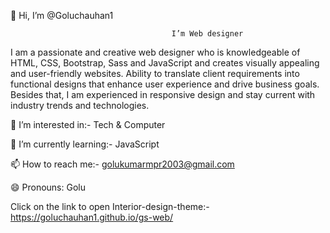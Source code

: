 👋 Hi, I’m @Goluchauhan1

                                        I’m Web designer

I am a passionate and creative web designer who is knowledgeable of HTML, CSS, Bootstrap, Sass and JavaScript and creates visually appealing and user-friendly websites. Ability to translate client requirements into functional designs that enhance user experience and drive business goals. Besides that, I am experienced in responsive design and stay current with industry trends and technologies.

👀 I’m interested in:- Tech & Computer

🌱 I’m currently learning:- JavaScript

📫 How to reach me:- golukumarmpr2003@gmail.com

😄 Pronouns: Golu

Click on the link to open Interior-design-theme:- https://goluchauhan1.github.io/gs-web/
